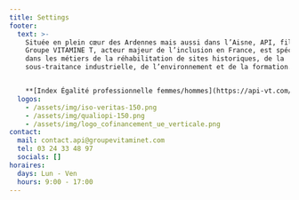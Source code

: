 ```yaml
---
title: Settings
footer:
  text: >-
    Située en plein cœur des Ardennes mais aussi dans l’Aisne, API, filiale du
    Groupe VITAMINE T, acteur majeur de l’inclusion en France, est spécialisée
    dans les métiers de la réhabilitation de sites historiques, de la
    sous-traitance industrielle, de l’environnement et de la formation.</br>


    **[Index Égalité professionnelle femmes/hommes](https://api-vt.com/mentions/)**
  logos:
    - /assets/img/iso-veritas-150.png
    - /assets/img/qualiopi-150.png
    - /assets/img/logo_cofinancement_ue_verticale.png
contact:
  mail: contact.api@groupevitaminet.com
  tel: 03 24 33 48 97
  socials: []
horaires:
  days: Lun - Ven
  hours: 9:00 - 17:00
---
```

